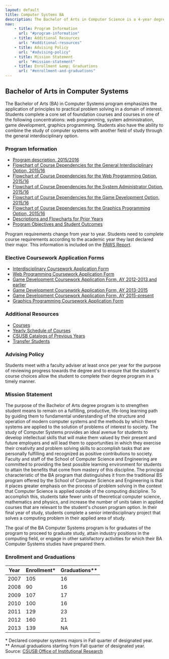 ```yaml
---
layout: default
title: Computer Systems BA
description: The Bachelor of Arts in Computer Science is a 4-year degree focused on applied computing in the context of a specific application area.
nav:
    - title: Program Information
      url: "#program-information"
    - title: Additional Resources
      url: "#additional-resources"
    - title: Advising Policy
      url: "#advising-policy"
    - title: Mission Statement
      url: "#mission-statement"
    - title: Enrollment &amp; Graduations
      url: "#enrollment-and-graduations"
---
```


## Bachelor of Arts in <strong>Computer Systems</strong>

The Bachelor of Arts (BA) in Computer Systems program emphasizes the application of principles to practical problem solving in a domain of interest. Students complete a core set of foundation courses and courses in one of the following concentrations: web programming, system administration, game development, graphics programming. Students also have the ability to combine the study of computer systems with another field of study through the general interdisciplinary option.

### Program Information

- [Program description, 2015/2016][description]
- [Flowchart of Course Dependencies for the General Interdisciplinary Option, 2015/16][flowchart-inter]
- [Flowchart of Course Dependencies for the Web Programming Option, 2015/16][flowchart-web]
- [Flowchart of Course Dependencies for the System Administrator Option, 2015/16][flowchart-system]
- [Flowchart of Course Dependencies for the Game Development Option, 2015/16][flowchart-game]
- [Flowchart of Course Dependencies for the Graphics Programming Option, 2015/16][flowchart-graphics]
- [Descriptions and Flowcharts for Prior Years][archive]
- [Program Objectives and Student Outcomes][outcomes]

Program requirements change from year to year. Students need to complete course requirements according to the academic year they last declared their major. This information is included on the [PAWS Report][paws].

### Elective Coursework Application Forms

- [Interdisciplinary Coursework Application Form][inter-app]
- [Web Programming Coursework Application Form][web-app]
- [Game Development Coursework Application Form, AY 2012-2013 and earlier][game-app-12-13]
- [Game Development Coursework Application Form, AY 2013-2015][game-app-13-14]
- [Game Development Coursework Application Form, AY 2015-present][game-app-15]
- [Graphics Programming Coursework Application Form][graphics-app]

### Additional Resources

- [Courses][courses]
- [Yearly Schedule of Courses][yearly-schedule]
- [CSUSB Catalogs of Previous Years][catalog]
- [Transfer Students][transfer]

### Advising Policy

Students meet with a faculty adviser at least once per year for the purpose of reviewing progress towards the degree and to ensure that the student's course choices allow the student to complete their degree program in a timely manner.

### Mission Statement

The purpose of the Bachelor of Arts degree program is to strengthen student means to remain on a fulfilling, productive, life-long learning path by guiding them to fundamental understanding of the structure and operation of modern computer systems and the methods by which these systems are applied to the solution of problems of interest to society. The study of Computer Systems provides an ideal avenue for students to develop intellectual skills that will make them valued by their present and future employers and will lead them to opportunities in which they exercise their creativity and problem solving skills to accomplish tasks that are personally fulfilling and recognized as positive contributions to society. Faculty and staff of the School of Computer Science and Engineering are committed to providing the best possible learning environment for students to attain the benefits that come from mastery of this discipline. The principal characteristic of the BA program that distinguishes it from the traditional BS program offered by the School of Computer Science and Engineering is that it places greater emphasis on the process of problem solving in the context that Computer Science is applied outside of the computing discipline. To accomplish this, students take fewer units of theoretical computer science, mathematics and physics, and increase the number of units taken in applied courses that are relevant to the student's chosen program option. In their final year of study, students complete a senior interdisciplinary project that solves a computing problem in their applied area of study.

The goal of the BA Computer Systems program is for graduates of the program to proceed to graduate study, attain industry positions in the computing field, or engage in other satisfactory activities for which their BA Computer Systems studies have prepared them.

### Enrollment and Graduations

<table class="enrollment">
  <thead>
    <tr> <th scope="col">Year</th> <th scope="col">Enrollment*</th> <th scope="col">Graduations**</th> </tr>
  </thead>
  <tbody>
    <tr> <td>2007</td> <td>105</td> <td>16</td> </tr>
    <tr> <td>2008</td> <td> 90</td> <td>16</td> </tr>
    <tr> <td>2009</td> <td>107</td> <td>17</td> </tr>
    <tr> <td>2010</td> <td>100</td> <td>16</td> </tr>
    <tr> <td>2011</td> <td>129</td> <td>23</td> </tr>
    <tr> <td>2012</td> <td>160</td> <td>21</td> </tr>
    <tr> <td>2013</td> <td>139</td> <td>NA</td> </tr>
  </tbody>
</table>
<caption>
  * Declared computer systems majors in Fall quarter of designated year. <br>
  ** Annual graduations starting from Fall quarter of designated year. <br>
  Source: <a href="http://ir.csusb.edu/">CSUSB Office of Institutional Research</a>
</caption>


[paws]: http://cms.csusb.edu/ehelp/sa/Paws.jsp

[description]: http://bulletin.csusb.edu/colleges-schools-departments/natural-sciences/computer-science-engineering/computer-systems-ba/
[flowchart-inter]: ../computer-systems-archive/flowcharts/inter/ba-inter-flowchart-2015.pdf
[flowchart-game]: ../computer-systems-archive/flowcharts/game/ba-game-flowchart-2015.pdf
[flowchart-graphics]: ../computer-systems-archive/flowcharts/graphics/ba-graphics-flowchart-2015.pdf
[flowchart-system]: ../computer-systems-archive/flowcharts/system/ba-system-flowchart-2015.pdf
[flowchart-web]: ../computer-systems-archive/flowcharts/web/ba-web-flowchart-2015.pdf

[archive]: ../computer-systems-archive/
[outcomes]: computer-systems-objectives-and-outcomes.pdf

[inter-app]: forms/interdisciplinary-coursework-2011-present.pdf
[web-app]: forms/web-coursework-2012-present.pdf
[game-app-12-13]: forms/game-coursework-2012-2013.pdf
[game-app-13-14]: forms/game-coursework-2013-2014.pdf
[game-app-15]: forms/game-coursework-2015-present.pdf
[graphics-app]: forms/graphics-coursework-2012-present.pdf

[yearly-schedule]: ../Yearly_schedule_of_courses.pdf
[catalog]: http://catalog.csusb.edu/
[transfer]: http://web1.assist.org/web-assist/CSUSB.html
[senior-project]: cse_482/
[courses]: http://bulletin.csusb.edu/coursesaz/cse/

